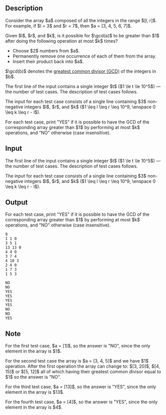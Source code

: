 ## Description

<div><p>Consider the array $a$ composed of all the integers in the range $[l, r]$. For example, if $l = 3$ and $r = 7$, then $a = [3, 4, 5, 6, 7]$.</p><p>Given $l$, $r$, and $k$, is it possible for $\gcd(a)$ to be greater than $1$ after doing the following operation at most $k$ times? </p><ul> <li> Choose $2$ numbers from $a$. </li><li> Permanently remove one occurrence of each of them from the array. </li><li> Insert their product back into $a$. </li></ul><p>$\gcd(b)$ denotes the <a href="https://en.wikipedia.org/wiki/Greatest_common_divisor">greatest common divisor (GCD)</a> of the integers in $b$.</p></div><div class="input-specification"><p>The first line of the input contains a single integer $t$ ($1 \le t \le 10^5$) — the number of test cases. The description of test cases follows.</p><p>The input for each test case consists of a single line containing $3$ non-negative integers $l$, $r$, and $k$ ($1 \leq l \leq r \leq 10^9, \enspace 0 \leq k \leq r - l$).</p></div><div class="output-specification"><p>For each test case, print "<span class="tex-font-style-tt">YES</span>" if it is possible to have the GCD of the corresponding array greater than $1$ by performing at most $k$ operations, and "<span class="tex-font-style-tt">NO</span>" otherwise (case insensitive).</p></div>

## Input

<p>The first line of the input contains a single integer $t$ ($1 \le t \le 10^5$) — the number of test cases. The description of test cases follows.</p><p>The input for each test case consists of a single line containing $3$ non-negative integers $l$, $r$, and $k$ ($1 \leq l \leq r \leq 10^9, \enspace 0 \leq k \leq r - l$).</p>

## Output

<p>For each test case, print "<span class="tex-font-style-tt">YES</span>" if it is possible to have the GCD of the corresponding array greater than $1$ by performing at most $k$ operations, and "<span class="tex-font-style-tt">NO</span>" otherwise (case insensitive).</p>





```input1|2,4,6,8,10
9
1 1 0
3 5 1
13 13 0
4 4 0
3 7 4
4 10 3
2 4 0
1 7 3
1 5 3
```




```output1
NO
NO
YES
YES
YES
YES
NO
NO
YES
```



## Note

<p>For the first test case, $a = [1]$, so the answer is "<span class="tex-font-style-tt">NO</span>", since the only element in the array is $1$.</p><p>For the second test case the array is $a = [3, 4, 5]$ and we have $1$ operation. After the first operation the array can change to: $[3, 20]$, $[4, 15]$ or $[5, 12]$ all of which having their greatest common divisor equal to $1$ so the answer is "<span class="tex-font-style-tt">NO</span>".</p><p>For the third test case, $a = [13]$, so the answer is "<span class="tex-font-style-tt">YES</span>", since the only element in the array is $13$.</p><p>For the fourth test case, $a = [4]$, so the answer is "<span class="tex-font-style-tt">YES</span>", since the only element in the array is $4$.</p>
